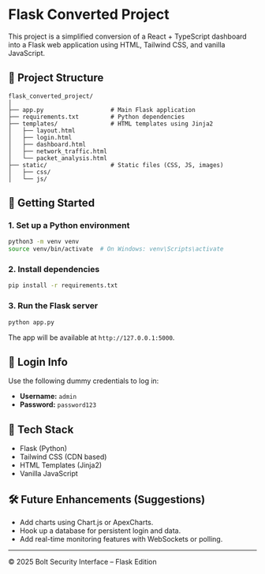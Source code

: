 
# Flask Converted Project

This project is a simplified conversion of a React + TypeScript dashboard into a Flask web application using HTML, Tailwind CSS, and vanilla JavaScript.

## 📁 Project Structure

```
flask_converted_project/
│
├── app.py                   # Main Flask application
├── requirements.txt         # Python dependencies
├── templates/               # HTML templates using Jinja2
│   ├── layout.html
│   ├── login.html
│   ├── dashboard.html
│   ├── network_traffic.html
│   └── packet_analysis.html
├── static/                  # Static files (CSS, JS, images)
│   ├── css/
│   └── js/
```

## 🚀 Getting Started

### 1. Set up a Python environment

```bash
python3 -m venv venv
source venv/bin/activate  # On Windows: venv\Scripts\activate
```

### 2. Install dependencies

```bash
pip install -r requirements.txt
```

### 3. Run the Flask server

```bash
python app.py
```

The app will be available at `http://127.0.0.1:5000`.

## 🔐 Login Info

Use the following dummy credentials to log in:

- **Username:** `admin`
- **Password:** `password123`

## 🧱 Tech Stack

- Flask (Python)
- Tailwind CSS (CDN based)
- HTML Templates (Jinja2)
- Vanilla JavaScript

## 🛠 Future Enhancements (Suggestions)

- Add charts using Chart.js or ApexCharts.
- Hook up a database for persistent login and data.
- Add real-time monitoring features with WebSockets or polling.

---

© 2025 Bolt Security Interface – Flask Edition
